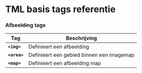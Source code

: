 TML basis tags referentie
==========================

### Afbeelding tags

| Tag                  | Beschrijving                              |
| -------------------  | ----------------------------------------  |
| **`<img>`** | Definieert een afbeelding |
| **`<area>`** | Definieert een gebied binnen een imagemap |
| **`<map>`** | Definieert een afbeelding map |
